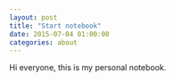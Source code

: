 ```yaml
---
layout: post
title: "Start notebook"
date: 2015-07-04 01:00:00
categories: about
---
```

Hi everyone, this is my personal notebook.
